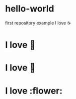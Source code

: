 # hello-world
first repository
example
I love :coffee:

# I love :pizza:

# I love :rose:

# I love :flower: